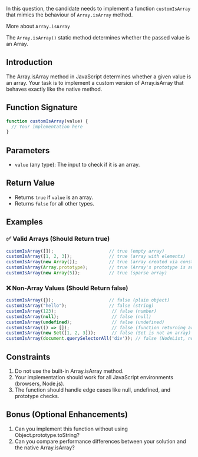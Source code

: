 In this question, the candidate needs to implement a function  `customIsArray`  that mimics the behaviour of  `Array.isArray`  method.

More about  `Array.isArray`

The  `Array.isArray()`  static method determines whether the passed value is an Array.

## [](#Introduction)Introduction
The Array.isArray method in JavaScript determines whether a given value is an array. Your task is to implement a custom version of Array.isArray that behaves exactly like the native method.

## [](#Introduction)Function Signature


```js
function customIsArray(value) {
  // Your implementation here
}
```

## [](parameters)Parameters

- `value` (any type): The input to check if it is an array.

## [](#Introduction)Return Value
 - Returns `true` if `value` is an array.
 - Returns `false` for all other types.


## [](#Introduction)Examples

### []() ✅ Valid Arrays (Should Return true)

```js
customIsArray([]);                     // true (empty array)
customIsArray([1, 2, 3]);              // true (array with elements)
customIsArray(new Array());            // true (array created via constructor)
customIsArray(Array.prototype);        // true (Array's prototype is an array)
customIsArray(new Array(5));           // true (sparse array)

```

### []() ❌ Non-Array Values (Should Return false)
```js
customIsArray({});                     // false (plain object)
customIsArray("hello");                // false (string)
customIsArray(123);                     // false (number)
customIsArray(null);                    // false (null)
customIsArray(undefined);               // false (undefined)
customIsArray(() => []);                // false (function returning array)
customIsArray(new Set([1, 2, 3]));      // false (Set is not an array)
customIsArray(document.querySelectorAll('div')); // false (NodeList, not an array)
```


## []() Constraints
1. Do not use the built-in Array.isArray method.
2. Your implementation should work for all JavaScript environments (browsers, Node.js).
3. The function should handle edge cases like null, undefined, and prototype checks.

## []() Bonus (Optional Enhancements)
1. Can you implement this function without using Object.prototype.toString?
2. Can you compare performance differences between your solution and the native Array.isArray?

